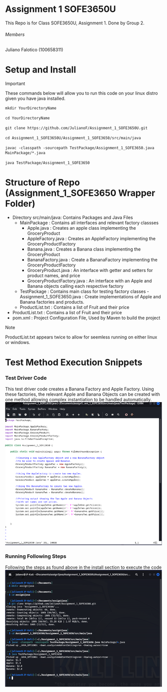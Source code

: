 # Assignment 1 SOFE3650U
This Repo is for Class SOFE3650U, Assignment 1.
Done by Group 2.

###### Members
Juliano Falotico (100658311)

# Setup and Install
> [!IMPORTANT]
> These commands below will allow you to run this code on
> your linux distro given you have java installed.

```
mkdir YourDirectoryName

cd YourDirectoryName

git clone https://github.com/JulianoF/Assignment_1_SOFE3650U.git

cd Assignment_1_SOFE3650U/Assignment_1_SOFE3650/src/main/java

javac -classpath -sourcepath TestPackage/Assignment_1_SOFE3650.java MainPackage/*.java

java TestPackage/Assignment_1_SOFE3650
```

# Structure of Repo (Assignment_1_SOFE3650 Wrapper Folder)
- Directory src/main/java: Contains Packages and Java Files
	- MainPackage : Contains all interfaces and relevant factory classses
		- Apple.java : Creates an apple class implementing the GroceryProduct 
		- AppleFactory.java : Creates an AppleFactory implementing the GroceryProductFactory
		- Banana.java : Creates a Banana class implementing the GroceryProduct 
		- BananaFactory.java : Create a BananaFactory implementing the GroceryProductFactory
		- GroceryProduct.java : An interface with getter and setters for product names, and price
		- GroceryProductFactory.java : An interface with an Apple and Banana objects calling each respective factory
	- TestPackage : Contains main class for testing factory classes
		-Assignment_1_SOFE3650.java : Create implementations of Apple and Banana factories and products.
	- ProductList.txt : Contains a list of Fruit and their price
- ProductList.txt : Contains a list of Fruit and their price
- pom.xml : Project Configuration File, Used by Maven to build the project
> [!NOTE]
> ProductList.txt appears twice to allow for seemless running on either linux or windows.
# Test Method Execution Snippets
### Test Driver Code
This test driver code creates a Banana Factory and Apple Factory. Using
these factories, the relevant Apple and Banana Objects can be created
with one method allowing complex instantiation to be handled automatically.
![Alt text](/MainDriverJavaCode.png?raw=true "Main Java Code")

### Running Following Steps
Following the steps as found above in the install section to execute the code
![Alt text](/TestRun.png?raw=true "Run From Following Steps")
